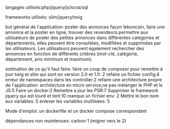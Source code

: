 langages utilisés:php/jquery/js/scss/sql

frameworks utilisés: slim/jquery/twig

but général de l'application: poster des annonces façon leboncoin, faire une annonce et la poster en ligne, trouver des revendeurs.permettre aux utilisateurs de poster des petites annonces dans différentes catégories et départements, elles peuvent être consultées, modifiées et supprimées par les utilisateurs. Les utilisateurs peuvent également rechercher des annonces en fonction de différents critères (mot-clé, catégorie, département, prix minimum et maximum).

estimation de ce qu'il faut faire: 
faire un coup de composer pour remettre à jour twig et slim qui sont en version 2.0 et 1.0: 2
refaire un fichier config:4
erreur de namespaces dans les controller:2
refaire une architecture propre de l'application: architecture en micro service,ne pas mélanger le PHP et le JS:5
Faire un docker:2
Remettre a jour les PSR:7
Supprimer le framework jquery qui est lourd et lent:10
manque un fichier env: 2
Mettre le bon nom aux variables: 5
enlever les variables inutilisées: 5

Mode d'emploi: un dockerfile et un docker compose correspondant

dépendances non maintenues: carbon 1 (migrer vers le 2)
